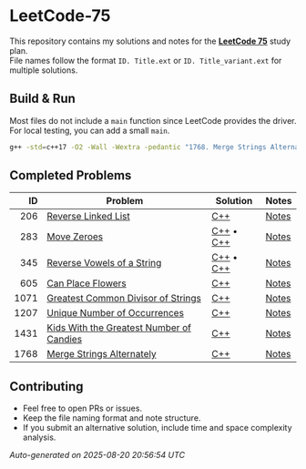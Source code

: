 # LeetCode-75

This repository contains my solutions and notes for the [**LeetCode 75**](https://leetcode.com/studyplan/leetcode-75/) study plan.
<br />
File names follow the format `ID. Title.ext` or `ID. Title_variant.ext` for multiple solutions.

## Build & Run

Most files do not include a `main` function since LeetCode provides the driver. For local testing, you can add a small `main`.

```bash
g++ -std=c++17 -O2 -Wall -Wextra -pedantic "1768. Merge Strings Alternately.cpp" -o merge && ./merge
```

## Completed Problems

| ID | Problem | Solution | Notes |
|---:|---------|----------|-------|
| 206 | [Reverse Linked List](./206.%20Reverse%20Linked%20List.md) | [C++](./206.%20Reverse%20Linked%20List.cpp) | [Notes](./206.%20Reverse%20Linked%20List.md) |
| 283 | [Move Zeroes](./283.%20Move%20Zeroes.md) | [C++](./283.%20Move%20Zeroes.cpp) • [C++](./283.%20Move%20Zeroes_2.cpp) | [Notes](./283.%20Move%20Zeroes.md) |
| 345 | [Reverse Vowels of a String](./345.%20Reverse%20Vowels%20of%20a%20String.md) | [C++](./345.%20Reverse%20Vowels%20of%20a%20String.cpp) • [C++](./345.%20Reverse%20Vowels%20of%20a%20String_2.cpp) | [Notes](./345.%20Reverse%20Vowels%20of%20a%20String.md) |
| 605 | [Can Place Flowers](./605.%20Can%20Place%20Flowers.md) | [C++](./605.%20Can%20Place%20Flowers.cpp) | [Notes](./605.%20Can%20Place%20Flowers.md) |
| 1071 | [Greatest Common Divisor of Strings](./1071.%20Greatest%20Common%20Divisor%20of%20Strings.md) | [C++](./1071.%20Greatest%20Common%20Divisor%20of%20Strings.cpp) | [Notes](./1071.%20Greatest%20Common%20Divisor%20of%20Strings.md) |
| 1207 | [Unique Number of Occurrences](./1207.%20Unique%20Number%20of%20Occurrences.md) | [C++](./1207.%20Unique%20Number%20of%20Occurrences.cpp) | [Notes](./1207.%20Unique%20Number%20of%20Occurrences.md) |
| 1431 | [Kids With the Greatest Number of Candies](./1431.%20Kids%20With%20the%20Greatest%20Number%20of%20Candies.md) | [C++](./1431.%20Kids%20With%20the%20Greatest%20Number%20of%20Candies.cpp) | [Notes](./1431.%20Kids%20With%20the%20Greatest%20Number%20of%20Candies.md) |
| 1768 | [Merge Strings Alternately](./1768.%20Merge%20Strings%20Alternately.md) | [C++](./1768.%20Merge%20Strings%20Alternately.cpp) | [Notes](./1768.%20Merge%20Strings%20Alternately.md) |

## Contributing

- Feel free to open PRs or issues.
- Keep the file naming format and note structure.
- If you submit an alternative solution, include time and space complexity analysis.

_Auto-generated on 2025-08-20 20:56:54 UTC_
